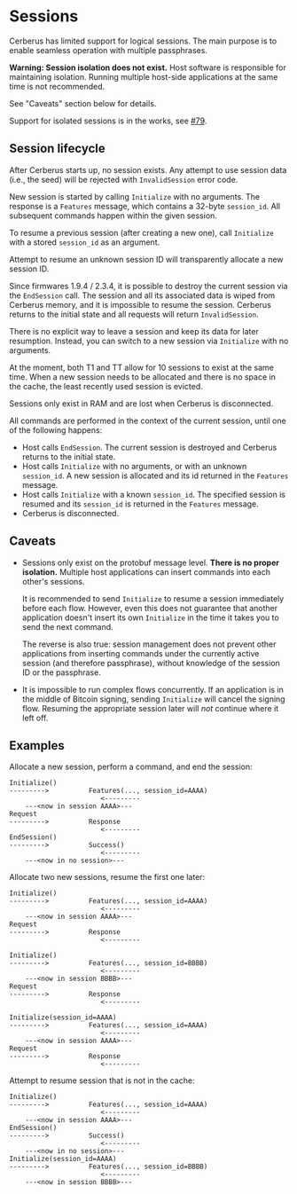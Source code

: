 # Sessions

Cerberus has limited support for logical sessions. The main purpose is to enable seamless
operation with multiple passphrases.

**Warning: Session isolation does not exist.** Host software is responsible for
maintaining isolation. Running multiple host-side applications at the same time is not
recommended.

See "Caveats" section below for details.

Support for isolated sessions is in the works, see
[#79](https://github.com/Cerberus-Wallet/cerberus-firmware/issues/79).

## Session lifecycle

After Cerberus starts up, no session exists. Any attempt to use session data (i.e., the
seed) will be rejected with `InvalidSession` error code.

New session is started by calling `Initialize` with no arguments. The response is a
`Features` message, which contains a 32-byte `session_id`. All subsequent commands
happen within the given session.

To resume a previous session (after creating a new one), call `Initialize` with a stored
`session_id` as an argument.

Attempt to resume an unknown session ID will transparently allocate a new session ID.

Since firmwares 1.9.4 / 2.3.4, it is possible to destroy the current session via the
`EndSession` call. The session and all its associated data is wiped from Cerberus memory,
and it is impossible to resume the session. Cerberus returns to the initial state and
all requests will return `InvalidSession`.

There is no explicit way to leave a session and keep its data for later resumption.
Instead, you can switch to a new session via `Initialize` with no arguments.

At the moment, both T1 and TT allow for 10 sessions to exist at the same time. When a
new session needs to be allocated and there is no space in the cache, the least recently
used session is evicted.

Sessions only exist in RAM and are lost when Cerberus is disconnected.

All commands are performed in the context of the current session, until one of the
following happens:

* Host calls `EndSession`. The current session is destroyed and Cerberus returns to the
  initial state.
* Host calls `Initialize` with no arguments, or with an unknown `session_id`. A new
  session is allocated and its id returned in the `Features` message.
* Host calls `Initialize` with a known `session_id`. The specified session is resumed
  and its `session_id` is returned in the `Features` message.
* Cerberus is disconnected.

## Caveats

* Sessions only exist on the protobuf message level. **There is no proper isolation.**
  Multiple host applications can insert commands into each other's sessions.

  It is recommended to send `Initialize` to resume a session immediately before each
  flow. However, even this does not guarantee that another application doesn't insert
  its own `Initialize` in the time it takes you to send the next command.

  The reverse is also true: session management does not prevent other applications from
  inserting commands under the currently active session (and therefore passphrase),
  without knowledge of the session ID or the passphrase.

* It is impossible to run complex flows concurrently. If an application is in the middle
  of Bitcoin signing, sending `Initialize` will cancel the signing flow. Resuming the
  appropriate session later will _not_ continue where it left off.

## Examples

Allocate a new session, perform a command, and end the session:
```
Initialize()
--------->          Features(..., session_id=AAAA)
                       <---------
    ---<now in session AAAA>---
Request
--------->          Response
                       <---------
EndSession()
--------->          Success()
                       <---------
    ---<now in no session>---
```

Allocate two new sessions, resume the first one later:
```
Initialize()
--------->          Features(..., session_id=AAAA)
                       <---------
    ---<now in session AAAA>---
Request
--------->          Response
                       <---------

Initialize()
--------->          Features(..., session_id=BBBB)
                       <---------
    ---<now in session BBBB>---
Request
--------->          Response
                       <---------

Initialize(session_id=AAAA)
--------->          Features(..., session_id=AAAA)
                       <---------
    ---<now in session AAAA>---
Request
--------->          Response
                       <---------
```

Attempt to resume session that is not in the cache:
```
Initialize()
--------->          Features(..., session_id=AAAA)
                       <---------
    ---<now in session AAAA>---
EndSession()
--------->          Success()
                       <---------
    ---<now in no session>---
Initialize(session_id=AAAA)
--------->          Features(..., session_id=BBBB)
                       <---------
    ---<now in session BBBB>---
```
